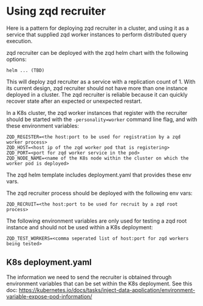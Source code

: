 # Using zqd recruiter

Here is a pattern for deploying zqd recruiter in a cluster, and using it as a service that supplied zqd worker instances to perform distributed query execution.

zqd recruiter can be deployed with the zqd helm chart with the following options:

```
helm ... (TBD)
```

This will deploy zqd recruiter as a service with a replication count of 1. With its current design, zqd recruiter should not have more than one instance deployed in a cluster. The zqd recruiter is reliable because it can quickly recover state after an expected or unexpected restart.

In a K8s cluster, the zqd worker instances that register with the recruiter should be started with the `-personality=worker` command line flag, and with these environment variables:

```
ZQD_REGISTER=<the host:port to be used for registration by a zqd worker process>
ZQD_HOST=<host ip of the zqd worker pod that is registering>
ZQD_PORT=<port for zqd worker service in the pod>
ZQD_NODE_NAME=<name of the K8s node within the cluster on which the worker pod is deployed>
```

The zqd helm template includes deployment.yaml that provides these env vars.

The zqd recruiter process should be deployed with the following env vars:
```
ZQD_RECRUIT=<the host:port to be used for recruit by a zqd root process>
```

The following environment variables are only used for testing a zqd root instance and should not be used within a K8s deployment:

```
ZQD_TEST_WORKERS=<comma seperated list of host:port for zqd workers being tested>
```
## K8s deployment.yaml

The information we need to send the recruiter is obtained through environment
variables that can be set within the K8s deployment. See this doc:
https://kubernetes.io/docs/tasks/inject-data-application/environment-variable-expose-pod-information/

